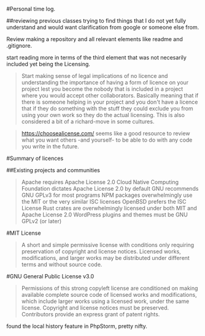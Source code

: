 #Personal time log.

##reviewing previous classes trying to find things that I do not yet fully understand and would want clarification from google or someone else from.

Review making a repository and all relevant elements like readme and .gitignore.

start reading more in terms of the third element that was not necesarily included yet being the Licensing.

>Start making sense of legal implications of no licence
>and understanding the importance of having a form of licence on your project
>lest you become the nobody that is included in a project where you would accept other collaborators.
>Basically meaning that if there is someone helping in your project and you don't have a licence
>that if they do something with the stuff they could exclude you from using your own work so they do the actual licensing.
>This is also considered a bit of a richard-move in some cultures.

>https://choosealicense.com/ seems like a good resource to review what you want others
>-and yourself- to be able to do with any code you write in the future.

#Summary of licences

##Existing projects and communities

>Apache requires Apache License 2.0
>Cloud Native Computing Foundation dictates Apache License 2.0 by default
>GNU recommends GNU GPLv3 for most programs
>NPM packages overwhelmingly use the MIT or the very similar ISC licenses
>OpenBSD prefers the ISC License
>Rust crates are overwhelmingly licensed under both MIT and Apache License 2.0
>WordPress plugins and themes must be GNU GPLv2 (or later)

#MIT License

>A short and simple permissive license with conditions only requiring preservation of copyright and license notices.
>Licensed works, modifications, and larger works may be distributed under different terms and without source code.

#GNU General Public License v3.0

>Permissions of this strong copyleft license are conditioned 
>on making available complete source code of licensed works and modifications, 
>which include larger works using a licensed work, under the same license. 
>Copyright and license notices must be preserved. 
>Contributors provide an express grant of patent rights.


found the local history feature in PhpStorm, pretty nifty.











